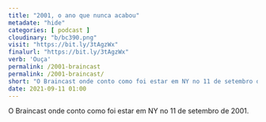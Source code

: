 ```yaml
---
title: "2001, o ano que nunca acabou"
metadate: "hide"
categories: [ podcast ]
cloudinary: "b/bc390.png"
visit: "https://bit.ly/3tAgzWx"
finalurl: "https://bit.ly/3tAgzWx"
verb: 'Ouça'
permalink: /2001-braincast
permalink: /2001-braincast/
short: "O Braincast onde conto como foi estar em NY no 11 de setembro de 2001."
date: 2021-09-11 01:00
---
```

O Braincast onde conto como foi estar em NY no 11 de setembro de 2001.